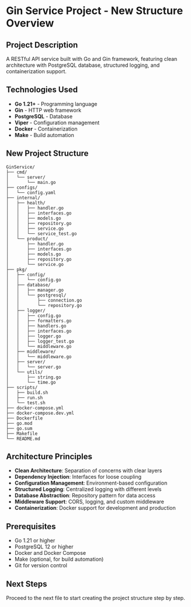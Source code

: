 # Gin Service Project - New Structure Overview

## Project Description
A RESTful API service built with Go and Gin framework, featuring clean architecture with PostgreSQL database, structured logging, and containerization support.

## Technologies Used
- **Go 1.21+** - Programming language
- **Gin** - HTTP web framework
- **PostgreSQL** - Database
- **Viper** - Configuration management
- **Docker** - Containerization
- **Make** - Build automation

## New Project Structure
```
GinService/
├── cmd/
│   └── server/
│       └── main.go
├── configs/
│   └── config.yaml
├── internal/
│   ├── health/
│   │   ├── handler.go
│   │   ├── interfaces.go
│   │   ├── models.go
│   │   ├── repository.go
│   │   ├── service.go
│   │   └── service_test.go
│   └── product/
│       ├── handler.go
│       ├── interfaces.go
│       ├── models.go
│       ├── repository.go
│       └── service.go
├── pkg/
│   ├── config/
│   │   └── config.go
│   ├── database/
│   │   ├── manager.go
│   │   └── postgresql/
│   │       ├── connection.go
│   │       └── repository.go
│   ├── logger/
│   │   ├── config.go
│   │   ├── formatters.go
│   │   ├── handlers.go
│   │   ├── interfaces.go
│   │   ├── logger.go
│   │   ├── logger_test.go
│   │   └── middleware.go
│   ├── middleware/
│   │   └── middleware.go
│   ├── server/
│   │   └── server.go
│   └── utils/
│       ├── string.go
│       └── time.go
├── scripts/
│   ├── build.sh
│   ├── run.sh
│   └── test.sh
├── docker-compose.yml
├── docker-compose.dev.yml
├── Dockerfile
├── go.mod
├── go.sum
├── Makefile
└── README.md
```

## Architecture Principles
- **Clean Architecture**: Separation of concerns with clear layers
- **Dependency Injection**: Interfaces for loose coupling
- **Configuration Management**: Environment-based configuration
- **Structured Logging**: Centralized logging with different levels
- **Database Abstraction**: Repository pattern for data access
- **Middleware Support**: CORS, logging, and custom middleware
- **Containerization**: Docker support for development and production

## Prerequisites
- Go 1.21 or higher
- PostgreSQL 12 or higher
- Docker and Docker Compose
- Make (optional, for build automation)
- Git for version control

## Next Steps
Proceed to the next file to start creating the project structure step by step.
